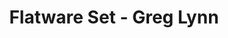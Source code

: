 ---
title: Flatware Set - Greg Lynn
layout: entry
presentation: side-by-side
object:
  - id: ptl-24369
order: 438
menu: false
---